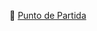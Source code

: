 :book: [Punto de Partida](https://zero-to-jupyterhub.readthedocs.io/en/v0.4-doc/create-k8s-cluster.html) 
